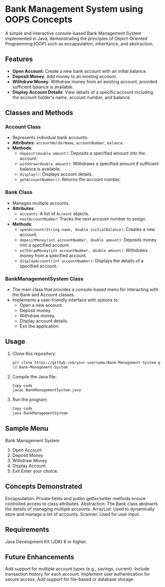 # Bank Management System using OOPS Concepts

A simple and interactive console-based Bank Management System implemented in Java, demonstrating the principles of Object-Oriented Programming (OOP) such as encapsulation, inheritance, and abstraction. 

## Features
- **Open Account**: Create a new bank account with an initial balance.
- **Deposit Money**: Add money to an existing account.
- **Withdraw Money**: Withdraw money from an existing account, provided sufficient balance is available.
- **Display Account Details**: View details of a specific account including the account holder's name, account number, and balance.

## Classes and Methods
### **Account Class**
- Represents individual bank accounts.
- **Attributes**: `accountHolderName`, `accountNumber`, `balance`.
- **Methods**:
  - `deposit(double amount)`: Deposits a specified amount into the account.
  - `withdraw(double amount)`: Withdraws a specified amount if sufficient balance is available.
  - `display()`: Displays account details.
  - `getAccountNumber()`: Returns the account number.

### **Bank Class**
- Manages multiple accounts.
- **Attributes**: 
  - `accounts`: A list of `Account` objects.
  - `nextAccountNumber`: Tracks the next account number to assign.
- **Methods**:
  - `openAccount(String name, double initialBalance)`: Creates a new account.
  - `depositMoney(int accountNumber, double amount)`: Deposits money into a specified account.
  - `withdrawMoney(int accountNumber, double amount)`: Withdraws money from a specified account.
  - `displayAccount(int accountNumber)`: Displays the details of a specified account.

### **BankManagementSystem Class**
- The main class that provides a console-based menu for interacting with the Bank and Account classes.
- Implements a user-friendly interface with options to:
  - Open a new account.
  - Deposit money.
  - Withdraw money.
  - Display account details.
  - Exit the application.

## Usage
1. Clone this repository:
   ```bash
   git clone https://github.com/your-username/Bank-Management-System.git
   cd Bank-Management-System
2. Compile the Java file:
   ```bash
   Copy code
   javac BankManagementSystem.java
3. Run the program:
   ```bash
   Copy code
   java BankManagementSystem

## Sample Menu
Bank Management System
  1. Open Account
  2. Deposit Money
  3. Withdraw Money
  4. Display Account
  5. Exit
  Enter your choice:

## Concepts Demonstrated
  Encapsulation: Private fields and public getter/setter methods ensure controlled access to class attributes.
  Abstraction: The Bank class abstracts the details of managing multiple accounts.
  ArrayList: Used to dynamically store and manage a list of accounts.
  Scanner: Used for user input.

## Requirements
Java Development Kit (JDK) 8 or higher.

## Future Enhancements
Add support for multiple account types (e.g., savings, current).
Include transaction history for each account.
Implement user authentication for secure access.
Add support for file-based or database storage.
